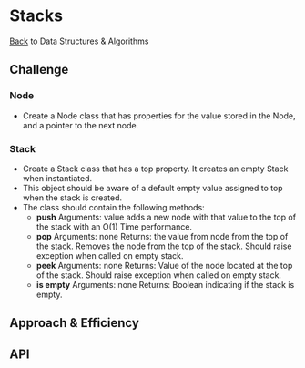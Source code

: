 # Stacks
<!-- Short summary or background information -->

[Back](../../../../../../../README.md) to Data Structures & Algorithms

## Challenge
<!-- Description of the challenge -->

### Node

- Create a Node class that has properties for the value stored in the Node, and a pointer to the next node.

### Stack

- Create a Stack class that has a top property. It creates an empty Stack when instantiated.
- This object should be aware of a default empty value assigned to top when the stack is created.
- The class should contain the following methods:
  - **push**
  Arguments: value
  adds a new node with that value to the top of the stack with an O(1) Time performance.
  - **pop**
  Arguments: none
  Returns: the value from node from the top of the stack.
  Removes the node from the top of the stack.
  Should raise exception when called on empty stack.
  - **peek**
  Arguments: none
  Returns: Value of the node located at the top of the stack.
  Should raise exception when called on empty stack.
  - **is empty**
  Arguments: none
  Returns: Boolean indicating if the stack is empty.

## Approach & Efficiency
<!-- What approach did you take? Why? What is the Big O space/time for this approach? -->

## API
<!-- Description of each method publicly available to your Stack and Queue-->
